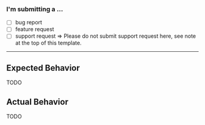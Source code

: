 ### **I'm submitting a ...**
  - [ ] bug report
  - [ ] feature request
  - [ ] support request => Please do not submit support request here, see note at the top of this template.

---
## Expected Behavior
TODO

## Actual Behavior
TODO
